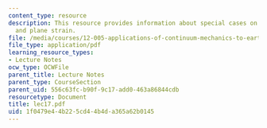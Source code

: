 ```yaml
---
content_type: resource
description: This resource provides information about special cases on plane stress
  and plane strain.
file: /media/courses/12-005-applications-of-continuum-mechanics-to-earth-atmospheric-and-planetary-sciences-spring-2006/1f0479e44b225cd44b4da365a62b0145_lec17.pdf
file_type: application/pdf
learning_resource_types:
- Lecture Notes
ocw_type: OCWFile
parent_title: Lecture Notes
parent_type: CourseSection
parent_uid: 556c63fc-b90f-9c17-add0-463a86844cdb
resourcetype: Document
title: lec17.pdf
uid: 1f0479e4-4b22-5cd4-4b4d-a365a62b0145
---
```

